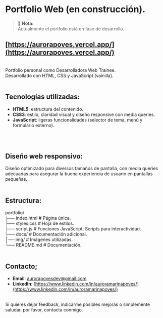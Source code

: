 # Portfolio Web (en construcción).
> **📝 Nota:**  
> Actualmente el portfolio está en fase de desarrollo.

## [https://aurorapoves.vercel.app/](https://aurorapoves.vercel.app/)
<br>
Portfolio personal como Desarrolladora Web Trainee. <br>
Desarrollado con HTML, CSS y JavaScript (vainilla).
<br>
<br>

## Tecnologías utilizadas:

- **HTML5**: estructura del contenido.
- **CSS3**: estilo, claridad visual y diseño responsive con media queries.
- **JavaScript**: ligeras funcionalidades (selector de tema, menú y formulario externo).
<br>
<br>

## Diseño web responsivo:

Diseño optimizado para diversos tamaños de pantalla, con media queries adecuadas para asegurar la buena experiencia de usuario en pantallas pequeñas.
<br>
<br>

## Estructura:

portfolio/ <br>
├── index.html # Página única. <br>
├── styles.css # Hoja de estilos. <br>
├── script.js # Funciones JavaScript. Scripts para interactividad. <br>
├── docs/ # Documentación adicional. <br>
│── img/ # Imágenes utilizadas.<br>
└── README.md # Documentación.
<br>
<br>

##  Contacto;

- **Email**: [aurorapovesdev@gmail.com](mailto:aurorapovesdev@gmail.com)
- **LinkedIn**: [https://www.linkedin.com/in/auroramarinapoves/](https://www.linkedin.com/in/auroramarinapoves/)
<br>
Si quieres dejar feedback, indicarme posibles mejoras o simplemente saludar, por favor, contacta conmigo.


